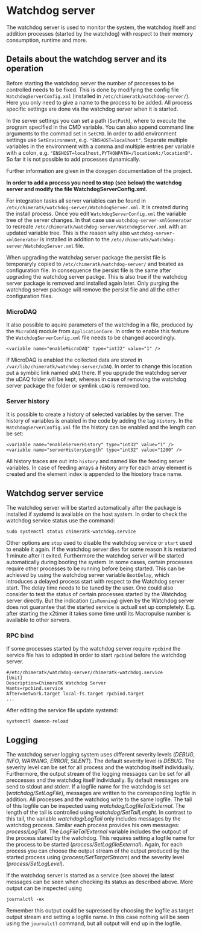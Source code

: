 # Watchdog server
The watchdog server is used to monitor the system, the watchdog itself and addition processes (started by the watchdog) with respect to their memory consumption, runtime and more.

## Details about the watchdog server and its operation

Before starting the watchdog server the number of processes to be controlled needs to be fixed. This is done by modifying the config file `WatchdogServerConfig.xml` (installed in `/etc/chimeratk/watchdog-server/`). 
Here you only need to give a name to the process to be added. All process specific settings are done via the watchdog server when it is started.
 
In the server settings you can set a path (`SetPath`), where to execute the program specified in the CMD variable. You can also append command line arguments to the commad set in `SetCMD`. In order to add environment settings use `SetEnvironment`, e.g. `"ENSHOST=localhost"`. Separate multiple variables in the environment with a comma and multiple entries per variable with a colon, e.g. `"ENSHOST=localhost,PYTHONPATH=/locationA:/locationB"`.  
So far it is not possible to add processes dynamically. 

Further information are given in the doxygen documentation of the project.

**In order to add a process you need to stop (see below) the watchdog server and modify the file  WatchdogServerConfig.xml.**

For integration tasks all server variables can be found in `/etc/chimeratk/watchdog-server/WatchdogServer.xml`. 
It is created during the install process. Once you edit `WatchdogServerConfig.xml` the variable tree of the server changes. In that case use `watchdog-server-xmlGenerator` to recreate `/etc/chimeratk/watchdog-server/WatchdogServer.xml` with an updated variable tree.
This is the reason why also `watchdog-server-xmlGenerator` is installed in addition to the  `/etc/chimeratk/watchdog-server/WatchdogServer.xml` file.

When upgrading the watchdag server package the persist file is temporaryly copied to `/etc/chimeratk/watchdog-server/` and treated as configuration file. In consequence the persist file is the same after upgrading the watchdog server packge. This is also true if the watchdog server package is removed and installed again later. Only purging the watchdog server package will remove the persist file and all the other configuration files.

### MicroDAQ

It also possible to aquire parameters of the watchdog in a file, produced by the `MicroDAQ` module from `ApplicationCore`. In order to enable this feature the  `WatchdogServerConfig.xml` file needs to be changed accordingly.

    <variable name="enableMicroDAQ" type="int32" value="1" />
    
If MicroDAQ is enabled the collected data are stored in `/var/lib/chimeratk/watchdog-server/uDAQ`. In order to change this location put a symbilc link named `uDAQ` there. If you upgrade the watchdog server the uDAQ folder will be kept, whereas in case of removing the watchdog server package the folder or symlink `uDAQ` is removed too.

### Server history

It is possible to create a history of selected variables by the server. The history of variables is enabled in the code by adding the tag `History`. In the `WatchdogServerConfig.xml` file the history can be enabled and the length can be set:

    <variable name="enableServerHistory" type="int32" value="1" />
    <variable name="serverHistoryLength" type="int32" value="1200" /> 
    
All history traces are out into `history` and named like the feeding server variables. In case of feeding arrays a history arry for each array element is created and the element
index is appended to the hiostory trace name.

## Watchdog server service
The watchdog server will be started automatically after the package is installed if systemd is available on the host system. 
In order to check the watchdog service status use the command:
    
    sudo systemctl status chimeratk-watchdog.service

Other options are `stop` used to disable the watchdog service or `start` used to enable it again. If the watchdog server dies for some reason it is restarted 1 minute after it exited. Furthermore the watchdog server will be started automatically during booting the system. In some cases, certain processes require other processes to be running before being started. This can be achieved by using the watchdog server variable `BootDelay`, which introduces a delayed process start with respect to the Watchdog server start. The delay time needs to be tuned by the user. One could also consider to test the status of certain processes started by the Watchdog server directly. But the indication (`isRunning`) given by the Watchdog server does not guarantee that the started service is actuall set up completely. E.g. after starting the x2timer it takes some time until its Macropulse number is available to other servers.  

### RPC bind 
If some processes started by the watchdog server require `rpcbind` the service file has to adopted in order to start `rpcbind` before the watchdog server.

    #/etc/chimeratk/watchdog-server/chimeratk-watchdog.service
    [Unit]
    Description=ChimeraTK Watchdog Server
    Wants=rpcbind.service
    After=network.target local-fs.target rpcbind.target
    ...

After editing the service file update systemd:

    systemctl daemon-reload

## Logging
The watchdog server logging system uses different severity levels (*DEBUG*, *INFO*, *WARNING*, *ERROR*, *SILENT*). The default severity level is *DEBUG*. The severity level can be set for all process and the watchdog itself individually. Furthermore, the output stream of the logging messages can be set for all preccesses and the watchdog itself individually. By default messages are send to stdout and stderr. If a logfile name for the watchdog is set (*watchdog/SetLogFile*), messages are written to the corresponding logfile in addition. All processes and the watchdog write to the same logfile. The tail of this logfile can be inspected using *watchdog/LogfileTailExternal*. The length of the tail is controlled using *watchdog/SetTailLenght*. In contrast to this tail, the variable *watchdog/LogTail* only includes messages by the watchdog process. Similar each process provides his own messages: *process/LogTail*. The *LogFileTailExternal* variable includes the outpout of the process stared by the watchdog. This requires setting a logfile name for the process to be started (*process/SetLogfileExternal*). Again, for each process you can choose the output stream of the output produced by the started process using (*process/SetTargetStream*) and the severity level (*process/SetLogLevel*).

If the watchdog server is started as a service (see above) the latest messages can be seen when checking its status as described above. More output can be inspected using

    journalctl -ex
    
Remember this output could be supressed by choosing the logfile as target output stream and setting a logfile name. In this case nothing will be seen using the `journalctl` command, but all output will end up in the logfile. 
   

 

